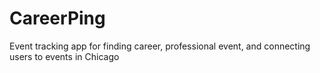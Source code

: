 # CareerPing
Event tracking app for finding career, professional event, and connecting users to events in Chicago
